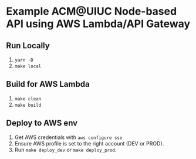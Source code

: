 # Example ACM@UIUC Node-based API using AWS Lambda/API Gateway

## Run Locally
1. `yarn -D`
2. `make local`

## Build for AWS Lambda
1. `make clean`
2. `make build`

## Deploy to AWS env
1. Get AWS credentials with `aws configure sso`
2. Ensure AWS profile is set to the right account (DEV or PROD).
3. Run `make deploy_dev` or `make deploy_prod`.